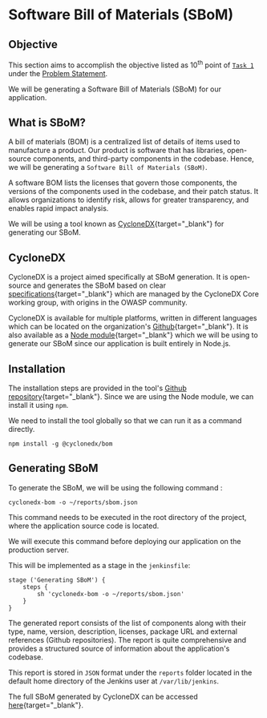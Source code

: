 # Software Bill of Materials (SBoM)

## Objective

This section aims to accomplish the objective listed as 10<sup>th</sup> point of [`Task 1`](../problem-statement/#task-2) under the [Problem Statement](../problem-statement).

We will be generating a Software Bill of Materials (SBoM) for our application.

## What is SBoM?

A bill of materials (BOM) is a centralized list of details of items used to manufacture a product. Our product is software that has libraries, open-source components, and third-party components in the codebase. Hence, we will be generating a `Software Bill of Materials (SBoM)`.

A software BOM lists the licenses that govern those components, the versions of the components used in the codebase, and their patch status. It allows organizations to identify risk, allows for greater transparency, and enables rapid impact analysis.

We will be using a tool known as [CycloneDX](https://cyclonedx.org/){target="_blank"} for generating our SBoM.

## CycloneDX

CycloneDX is a project aimed specifically at SBoM generation. It is open-source and generates the SBoM based on clear [specifications](https://cyclonedx.org/docs/1.2/){target="_blank"} which are managed by the CycloneDX Core working group, with origins in the OWASP community.

CycloneDX is available for multiple platforms, written in different languages which can be located on the organization's [Github](https://github.com/CycloneDX){target="_blank"}. It is also available as a [Node module](https://github.com/CycloneDX/cyclonedx-node-module){target="_blank"} which we will be using to generate our SBoM since our application is built entirely in Node.js.

## Installation

The installation steps are provided in the tool's [Github repository](https://github.com/CycloneDX/cyclonedx-node-module){target="_blank"}. Since we are using the Node module, we can install it using `npm`.

We need to install the tool globally so that we can run it as a command directly.

```
npm install -g @cyclonedx/bom
```

## Generating SBoM

To generate the SBoM, we will be using the following command :

```
cyclonedx-bom -o ~/reports/sbom.json
```

This command needs to be executed in the root directory of the project, where the application source code is located.

We will execute this command before deploying our application on the production server. 

This will be implemented as a stage in the `jenkinsfile`:

```
stage ('Generating SBoM') {
    steps {
        sh 'cyclonedx-bom -o ~/reports/sbom.json'
    }
}
```

The generated report consists of the list of components along with their type, name, version, description, licenses, package URL and external references (Github repositories). The report is quite comprehensive and provides a structured source of information about the application's codebase.

This report is stored in `JSON` format under the `reports` folder located in the default home directory of the Jenkins user at `/var/lib/jenkins`.

The full SBoM generated by CycloneDX can be accessed [here](reports/sbom.json){target="_blank"}.